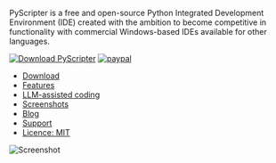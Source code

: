 PyScripter is a free and open-source  Python Integrated Development
Environment (IDE) created with the ambition to become competitive in
functionality with commercial Windows-based IDEs available for other
languages.

 [![Download PyScripter](https://img.shields.io/sourceforge/dt/pyscripter.svg)](https://sourceforge.net/projects/pyscripter/files/)
 [![paypal](https://img.shields.io/badge/Donate-PayPal-brightgreen.svg)](https://www.paypal.com/cgi-bin/webscr?cmd=_s-xclick&hosted_button_id=SX9B6G2GF5K4U)

* [Download](https://sourceforge.net/projects/pyscripter/files/)  
* [Features](https://github.com/pyscripter/pyscripter/wiki/Features)
* [LLM-assisted coding](https://github.com/pyscripter/pyscripter/wiki/LLM_Support)
* [Screenshots](https://github.com/pyscripter/pyscripter/wiki/Screenshots)
* [Blog](https://pyscripter.blogspot.com/)
* [Support](https://github.com/pyscripter/pyscripter/discussions)
* [Licence: MIT](https://github.com/pyscripter/pyscripter/blob/master/LICENSE)

![Screenshot](https://raw.githubusercontent.com/wiki/pyscripter/pyscripter/images/PyScripter_main_window.png)

